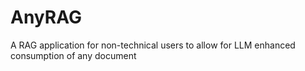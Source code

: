 # AnyRAG
A RAG application for non-technical users to allow for LLM enhanced consumption of any document
